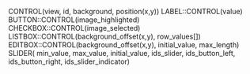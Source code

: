 



CONTROL(view, id, background, position(x,y))
LABEL::CONTROL(value)
BUTTON::CONTROL(image_highlighted)
CHECKBOX::CONTROL(image_selected)
LISTBOX::CONTROL(background_offset(x,y), row_values[])
EDITBOX::CONTROL(background_offset(x,y), initial_value, max_length)
SLIDER( min_value, max_value, initial_value, ids_slider, ids_button_left, ids_button_right, ids_slider_indicator)
